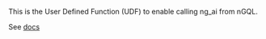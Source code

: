 This is the User Defined Function (UDF) to enable calling ng_ai from nGQL.

See [docs](https://github.com/wey-gu/nebulagraph-ai/blob/main/docs/ng_ai_API_Gateway.md)